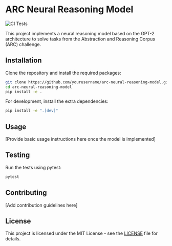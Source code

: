 # ARC Neural Reasoning Model

![CI Tests](https://github.com/yourusername/arc-neural-reasoning-model/actions/workflows/test.yml/badge.svg)

This project implements a neural reasoning model based on the GPT-2 architecture to solve tasks from the Abstraction and Reasoning Corpus (ARC) challenge.

## Installation

Clone the repository and install the required packages:

```bash
git clone https://github.com/yourusername/arc-neural-reasoning-model.git
cd arc-neural-reasoning-model
pip install -e .
```

For development, install the extra dependencies:

```bash
pip install -e ".[dev]"
```

## Usage

[Provide basic usage instructions here once the model is implemented]

## Testing

Run the tests using pytest:

```bash
pytest
```

## Contributing

[Add contribution guidelines here]

## License

This project is licensed under the MIT License - see the [LICENSE](LICENSE) file for details.

